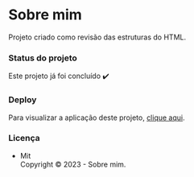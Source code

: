 # Sobre mim

Projeto criado como revisão das estruturas do HTML.

### Status do projeto

Este projeto já foi concluído :heavy_check_mark:

### Deploy

Para visualizar a aplicação deste projeto,  <a href="https://artleao.github.io/sobre_mim/" target="_blank">clique aqui</a>.

### Licença

- Mit <br>
Copyright ©️ 2023 - Sobre mim.
